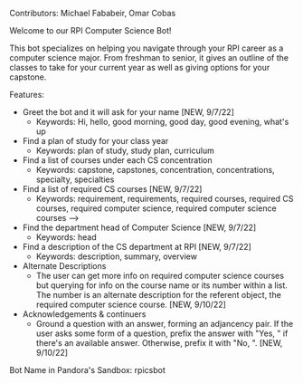 Contributors: Michael Fababeir, Omar Cobas

Welcome to our RPI Computer Science Bot!

This bot specializes on helping you navigate through your RPI career as a computer science major.
From freshman to senior, it gives an outline of the classes to take for your current year as well as
giving options for your capstone.

Features:
- Greet the bot and it will ask for your name [NEW, 9/7/22]
  - Keywords: Hi, hello, good morning, good day, good evening, what's up
- Find a plan of study for your class year
  - Keywords: plan of study, study plan, curriculum
- Find a list of courses under each CS concentration
  - Keywords: capstone, capstones, concentration, concentrations, specialty, specialties
- Find a list of required CS courses [NEW, 9/7/22]
  - Keywords: requirement, requirements, required courses, required CS courses, required computer science, required computer science courses -->
- Find the department head of Computer Science [NEW, 9/7/22]
  - Keywords: head
- Find a description of the CS department at RPI [NEW, 9/7/22]
  - Keywords: description, summary, overview
- Alternate Descriptions
  - The user can get more info on required computer science courses but querying for info on the course name or its number within a list. The number is an alternate description for the referent object, the required computer science course. [NEW, 9/10/22]
- Acknowledgements & continuers
  - Ground a question with an answer, forming an adjancency pair. If the user asks some form of a question, prefix the answer with "Yes, " if there's an available answer. Otherwise, prefix it with "No, ". [NEW, 9/10/22]

Bot Name in Pandora's Sandbox: rpicsbot